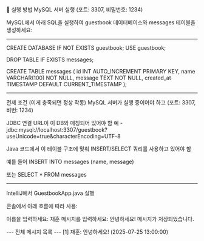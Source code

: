🚀 실행 방법
MySQL 서버 실행 (포트: 3307, 비밀번호: 1234)

MySQL에서 아래 SQL을 실행하여 guestbook 데이터베이스와 messages 테이블을 생성하세요:

---------

CREATE DATABASE IF NOT EXISTS guestbook;
USE guestbook;

DROP TABLE IF EXISTS messages;

CREATE TABLE messages (
    id INT AUTO_INCREMENT PRIMARY KEY,
    name VARCHAR(100) NOT NULL,
    message TEXT NOT NULL,
    created_at TIMESTAMP DEFAULT CURRENT_TIMESTAMP
);

--------------------------


전제 조건 (이게 충족되면 정상 작동)
MySQL 서버가 실행 중이어야 하고 (포트: 3307, 비번: 1234)

JDBC 연결 URL이 이 DB와 매칭되어 있어야 함
예 - jdbc:mysql://localhost:3307/guestbook?useUnicode=true&characterEncoding=UTF-8


Java 코드에서 이 테이블 구조에 맞춰 INSERT/SELECT 쿼리를 사용하고 있어야 함

예를 들어 INSERT INTO messages (name, message)

또는 SELECT * FROM messages

--------------------------------------------------

IntelliJ에서 GuestbookApp.java 실행

콘솔에서 아래 흐름에 따라 사용:


이름을 입력하세요: 재훈
메시지를 입력하세요: 안녕하세요!
메시지가 저장되었습니다.

--- 전체 메시지 목록 ---
[1] 재훈: 안녕하세요! (2025-07-25 13:00:00)
